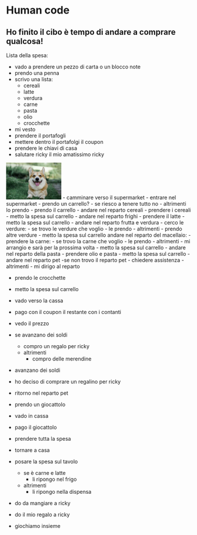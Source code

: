# Human code

## Ho finito il cibo è tempo di andare a comprare qualcosa!

Lista della spesa:
- vado a prendere un pezzo di carta o un blocco note
- prendo una penna
- scrivo una lista:
    - cereali
    - latte
    - verdura
    - carne
    - pasta
    - olio
    - crocchette
- mi vesto
- prendere il portafogli
- mettere dentro il portafolgi il coupon
- prendere le chiavi di casa
- salutare ricky il mio amatissimo ricky   
<img src="ricky.jpg" alt="ricky" width="150px">
- camminare verso il supermarket
- entrare nel supermarket
- prendo un carrello?
    - se riesco a tenere tutto no
    - altrimenti lo prendo
        - prendo il carrello
- andare nel reparto cereali
- prendere i cereali
- metto la spesa sul carrello
- andare nel reparto frighi
- prendere il latte
- metto la spesa sul carrello
- andare nel reparto frutta e verdura
- cerco le verdure:
    - se trovo le verdure che voglio
        - le prendo
    - altrimenti 
        - prendo altre verdure
- metto la spesa sul carrello
andare nel reparto del macellaio:
- prendere la carne:
    - se trovo la carne che voglio
        - le prendo
    - altrimenti 
        - mi arrangio e sarà per la prossima volta
- metto la spesa sul carrello
- andare nel reparto della pasta
- prendere olio e pasta
- metto la spesa sul carrello
- andare nel reparto pet
    -se non trovo il reparto pet
        - chiedere assistenza
    -altrimenti 
        - mi dirigo al reparto

- prendo le crocchette
- metto la spesa sul carrello
- vado verso la cassa
- pago con il coupon il restante con i contanti
- vedo il prezzo
-  se avanzano dei soldi
    - compro un regalo per ricky
    -  altrimenti 
        -  compro delle merendine
- avanzano dei soldi
- ho deciso di comprare un regalino per ricky
- ritorno nel reparto pet
- prendo un giocattolo
- vado in cassa
- pago il giocattolo
- prendere tutta la spesa 
- tornare a casa
- posare la spesa sul tavolo
    - se è carne e latte
        - li ripongo nel frigo 
    - altrimenti 
        - li ripongo nella dispensa

- do da mangiare a ricky
- do il mio regalo a ricky 
- giochiamo insieme
